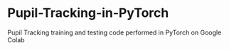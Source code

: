 # Pupil-Tracking-in-PyTorch

Pupil Tracking training and testing code performed in PyTorch on Google Colab
